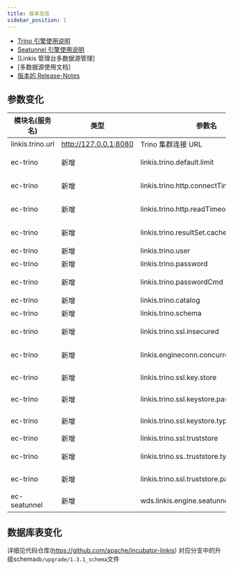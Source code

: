 ```yaml
---
title: 版本总览
sidebar_position: 1
--- 
```

- [Trino 引擎使用说明](/engine-usage/trino.md)
- [Seatunnel 引擎使用说明](/engine-usage/seatunnel.md)
- [Linkis 管理台多数据源管理]
- [多数据源使用文档]
- [版本的 Release-Notes](/download/release-notes-1.3.1)


## 参数变化 

| 模块名(服务名)| 类型  |     参数名                                                | 默认值             | 描述                                                    |
| ----------- | ----- | -------------------------------------------------------- | ---------------- | ------------------------------------------------------- |
| linkis.trino.url                  | http://127.0.0.1:8080 | Trino 集群连接 URL                             | true |
| ec-trino | 新增 | linkis.trino.default.limit | 5000 | 结果集条数限制 |
| ec-trino | 新增 | linkis.trino.http.connectTimeout | 60 | 连接超时时间（秒） |
| ec-trino | 新增 | linkis.trino.http.readTimeout | 60 | 传输超时时间（秒）|
| ec-trino | 新增 | linkis.trino.resultSet.cache.max | 512k | 结果集缓冲区 |
| ec-trino | 新增 | linkis.trino.user | null | 用户名 |
| ec-trino | 新增 | linkis.trino.password | null | 密码 |
| ec-trino | 新增 | linkis.trino.passwordCmd | null | 密码回调命令 |
| ec-trino | 新增 | linkis.trino.catalog | system | Catalog |
| ec-trino | 新增 | linkis.trino.schema | null | Schema |
| ec-trino | 新增 | linkis.trino.ssl.insecured | false | 验证SSL证书 |
| ec-trino | 新增 | linkis.engineconn.concurrent.limit | 100 | 引擎最大并发数 |
| ec-trino | 新增 | linkis.trino.ssl.key.store | null | keystore路径 |
| ec-trino | 新增 | linkis.trino.ssl.keystore.password | null | keystore密码 |
| ec-trino | 新增 | linkis.trino.ssl.keystore.type | null | keystore类型 |
| ec-trino | 新增 | linkis.trino.ssl.truststore | null | truststore |
| ec-trino | 新增 | linkis.trino.ss..truststore.type | null  | trustore类型 |
| ec-trino | 新增 | linkis.trino.ssl.truststore.password | null | truststore密码 |
| ec-seatunnel | 新增 | wds.linkis.engine.seatunnel.plugin.home | /opt/linkis/seatunnel | Seatunnel安装路径 |

## 数据库表变化 
详细见代码仓库(https://github.com/apache/incubator-linkis) 对应分支中的升级schema`db/upgrade/1.3.1_schema`文件
